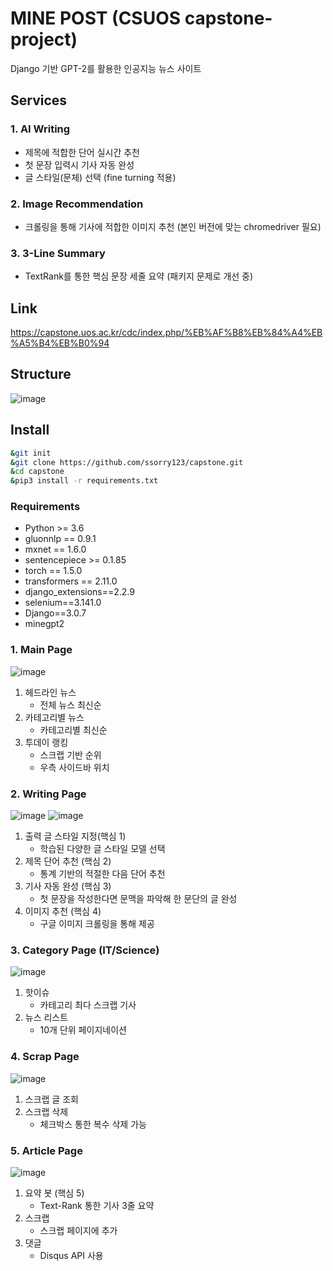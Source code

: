 # MINE POST (CSUOS capstone-project)
Django 기반 GPT-2를 활용한 인공지능 뉴스 사이트

## Services
### 1. AI Writing
  - 제목에 적합한 단어 실시간 추천
  - 첫 문장 입력시 기사 자동 완성
  - 글 스타일(문체) 선택 (fine turning 적용)

### 2. Image Recommendation
  - 크롤링을 통해 기사에 적합한 이미지 추천 (본인 버전에 맞는 chromedriver 필요)

### 3. 3-Line Summary
  - TextRank를 통한 핵심 문장 세줄 요약 (패키지 문제로 개선 중)

## Link
https://capstone.uos.ac.kr/cdc/index.php/%EB%AF%B8%EB%84%A4%EB%A5%B4%EB%B0%94

## Structure
![image](https://user-images.githubusercontent.com/43740455/122677094-b6ef0600-d21b-11eb-80a6-c58afaf40aa1.png)

## Install
```sh
&git init
&git clone https://github.com/ssorry123/capstone.git
&cd capstone
&pip3 install -r requirements.txt
```

### Requirements
* Python >= 3.6
* gluonnlp == 0.9.1
* mxnet == 1.6.0
* sentencepiece >= 0.1.85
* torch == 1.5.0
* transformers == 2.11.0
* django_extensions==2.2.9
* selenium==3.141.0
* Django==3.0.7
* minegpt2

### 1. Main Page
![image](https://user-images.githubusercontent.com/43740455/122677186-32e94e00-d21c-11eb-8417-cfadd150a226.png)

1. 헤드라인 뉴스
    - 전체 뉴스 최신순
2. 카테고리별 뉴스
    - 카테고리별 최신순
3. 투데이 랭킹
    - 스크랩 기반 순위
    - 우측 사이드바 위치

### 2. Writing Page
![image](https://user-images.githubusercontent.com/43740455/122677267-9c695c80-d21c-11eb-9277-fefe227d35e4.png)
![image](https://user-images.githubusercontent.com/43740455/122677273-a1c6a700-d21c-11eb-97a2-eb56411e2e37.png)

1. 출력 글 스타일 지정(핵심 1)
    - 학습된 다양한 글 스타일 모델 선택
2. 제목 단어 추천 (핵심 2)
    - 통계 기반의 적절한 다음 단어 추천
3. 기사 자동 완성 (핵심 3)
    - 첫 문장을 작성한다면 문맥을 파악해 한 문단의 글 완성
4. 이미지 추천 (핵심 4)
    - 구글 이미지 크롤링을 통해 제공

### 3. Category Page (IT/Science)
![image](https://user-images.githubusercontent.com/43740455/122677356-f9fda900-d21c-11eb-98da-1bf0fc819881.png)

1. 핫이슈
    - 카테고리 최다 스크랩 기사
2. 뉴스 리스트
    - 10개 단위 페이지네이션

### 4. Scrap Page
![image](https://user-images.githubusercontent.com/43740455/122677401-11d52d00-d21d-11eb-9abe-cb9eb2b6f83d.png)

1. 스크랩 글 조회
2. 스크랩 삭제
    - 체크박스 통한 복수 삭제 가능

### 5. Article Page
![image](https://user-images.githubusercontent.com/43740455/122677443-33ceaf80-d21d-11eb-89fc-806a1b4de2b5.png)

1. 요약 봇 (핵심 5)
    - Text-Rank 통한 기사 3줄 요약
2. 스크랩
    - 스크랩 페이지에 추가
3. 댓글
    - Disqus API 사용


